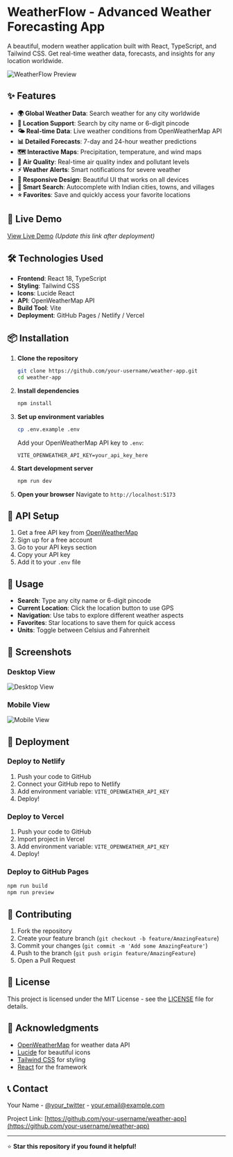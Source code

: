 # WeatherFlow - Advanced Weather Forecasting App

A beautiful, modern weather application built with React, TypeScript, and Tailwind CSS. Get real-time weather data, forecasts, and insights for any location worldwide.

![WeatherFlow Preview](https://via.placeholder.com/800x400/4F46E5/FFFFFF?text=WeatherFlow+Weather+App)

## ✨ Features

- **🌍 Global Weather Data**: Search weather for any city worldwide
- **📍 Location Support**: Search by city name or 6-digit pincode
- **🌤️ Real-time Data**: Live weather conditions from OpenWeatherMap API
- **📊 Detailed Forecasts**: 7-day and 24-hour weather predictions
- **🗺️ Interactive Maps**: Precipitation, temperature, and wind maps
- **💨 Air Quality**: Real-time air quality index and pollutant levels
- **⚡ Weather Alerts**: Smart notifications for severe weather
- **📱 Responsive Design**: Beautiful UI that works on all devices
- **🎯 Smart Search**: Autocomplete with Indian cities, towns, and villages
- **⭐ Favorites**: Save and quickly access your favorite locations

## 🚀 Live Demo

[View Live Demo](https://your-username.github.io/weather-app) *(Update this link after deployment)*

## 🛠️ Technologies Used

- **Frontend**: React 18, TypeScript
- **Styling**: Tailwind CSS
- **Icons**: Lucide React
- **API**: OpenWeatherMap API
- **Build Tool**: Vite
- **Deployment**: GitHub Pages / Netlify / Vercel

## 📦 Installation

1. **Clone the repository**
   ```bash
   git clone https://github.com/your-username/weather-app.git
   cd weather-app
   ```

2. **Install dependencies**
   ```bash
   npm install
   ```

3. **Set up environment variables**
   ```bash
   cp .env.example .env
   ```
   
   Add your OpenWeatherMap API key to `.env`:
   ```env
   VITE_OPENWEATHER_API_KEY=your_api_key_here
   ```

4. **Start development server**
   ```bash
   npm run dev
   ```

5. **Open your browser**
   Navigate to `http://localhost:5173`

## 🔑 API Setup

1. Get a free API key from [OpenWeatherMap](https://openweathermap.org/api)
2. Sign up for a free account
3. Go to your API keys section
4. Copy your API key
5. Add it to your `.env` file

## 🌟 Usage

- **Search**: Type any city name or 6-digit pincode
- **Current Location**: Click the location button to use GPS
- **Navigation**: Use tabs to explore different weather aspects
- **Favorites**: Star locations to save them for quick access
- **Units**: Toggle between Celsius and Fahrenheit

## 📱 Screenshots

### Desktop View
![Desktop View](https://via.placeholder.com/800x500/4F46E5/FFFFFF?text=Desktop+View)

### Mobile View
![Mobile View](https://via.placeholder.com/400x600/4F46E5/FFFFFF?text=Mobile+View)

## 🚀 Deployment

### Deploy to Netlify
1. Push your code to GitHub
2. Connect your GitHub repo to Netlify
3. Add environment variable: `VITE_OPENWEATHER_API_KEY`
4. Deploy!

### Deploy to Vercel
1. Push your code to GitHub
2. Import project in Vercel
3. Add environment variable: `VITE_OPENWEATHER_API_KEY`
4. Deploy!

### Deploy to GitHub Pages
```bash
npm run build
npm run preview
```

## 🤝 Contributing

1. Fork the repository
2. Create your feature branch (`git checkout -b feature/AmazingFeature`)
3. Commit your changes (`git commit -m 'Add some AmazingFeature'`)
4. Push to the branch (`git push origin feature/AmazingFeature`)
5. Open a Pull Request

## 📄 License

This project is licensed under the MIT License - see the [LICENSE](LICENSE) file for details.

## 🙏 Acknowledgments

- [OpenWeatherMap](https://openweathermap.org/) for weather data API
- [Lucide](https://lucide.dev/) for beautiful icons
- [Tailwind CSS](https://tailwindcss.com/) for styling
- [React](https://reactjs.org/) for the framework

## 📞 Contact

Your Name - [@your_twitter](https://twitter.com/your_twitter) - your.email@example.com

Project Link: [https://github.com/your-username/weather-app](https://github.com/your-username/weather-app)

---

⭐ **Star this repository if you found it helpful!**